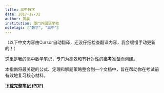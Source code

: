 ```yaml
---
title: 高中数学
date: 2017-12-31
author: 黄晨
institution: 厦门外国语学校
notetags: ["数学", "高中"]
---
```


（以下中文内容由Cursor自动翻译，还没仔细检查翻译内容，我会缓慢手动更新的！）

这里是我的高中数学笔记，专门为高效和有针对性的**高考**准备而创建。

本指南将最关键的公式、定理和解题策略整合到一个文档中，旨在帮助你在考试前有效地复习核心材料。

[**下载完整笔记 (PDF)**](/notes/high-school-math/pdf/math-review.pdf)
